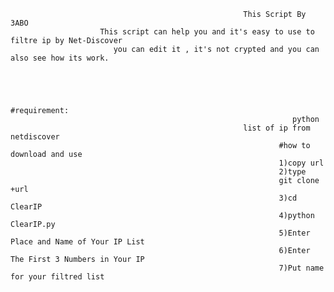                                                         This Script By 3ABO
                        This script can help you and it's easy to use to filtre ip by Net-Discover
                           you can edit it , it's not crypted and you can also see how its work.




                                                                #requirement:
                                                                   python 
                                                        list of ip from netdiscover
                                                                #how to download and use
                                                                1)copy url 
                                                                2)type
                                                                git clone +url
                                                                3)cd ClearIP
                                                                4)python ClearIP.py
                                                                5)Enter Place and Name of Your IP List
                                                                6)Enter The First 3 Numbers in Your IP
                                                                7)Put name for your filtred list

